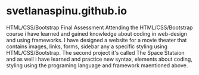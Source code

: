 # svetlanaspinu.github.io
HTML/CSS/Bootstrap Final Assessment
Attending the HTML/CSS/Bootstrap course i have learned and gained knowledge about coding in web-design and using frameworks.
I have designed a website for a movie theater that contains images, links, forms, sidebar any a specific styling using HTML/CSS/Bootstrap.
The second project it's called The Space Stataion and as well i have learned and practice new syntax, elements about coding, styling using the programing language and framework maentioned above.

